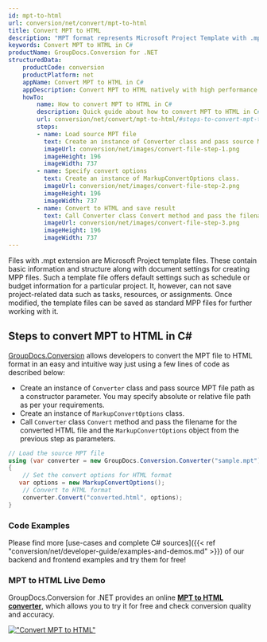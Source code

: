 ```yaml
---
id: mpt-to-html
url: conversion/net/convert/mpt-to-html
title: Convert MPT to HTML
description: "MPT format represents Microsoft Project Template with .mpt extension. Learn how to convert MPT to HTML file programmatically in C# language using GroupDocs.Conversion for .NET library."
keywords: Convert MPT to HTML in C#
productName: GroupDocs.Conversion for .NET
structuredData:
    productCode: conversion
    productPlatform: net
    appName: Convert MPT to HTML in C#
    appDescription: Convert MPT to HTML natively with high performance using C# language and server side GroupDocs.Conversion for .NET APIs, without the use of any software like Microsoft or Open Office.
    howTo:
        name: How to convert MPT to HTML in C# 
        description: Quick guide about how to convert MPT to HTML in C# with high performance and accuracy.
        url: conversion/net/convert/mpt-to-html/#steps-to-convert-mpt-to-html-in-c
        steps:
        - name: Load source MPT file 
          text: Create an instance of Converter class and pass source MPT file path as a constructor parameter. You may specify absolute or relative file path as per your requirements. 
          imageUrl: conversion/net/images/convert-file-step-1.png
          imageHeight: 196
          imageWidth: 737
        - name: Specify convert options 
          text: Create an instance of MarkupConvertOptions class.
          imageUrl: conversion/net/images/convert-file-step-2.png
          imageHeight: 196
          imageWidth: 737
        - name: Convert to HTML and save result 
          text: Call Converter class Convert method and pass the filename for the converted HTML file and the MarkupConvertOptions object from the previous step as parameters.
          imageUrl: conversion/net/images/convert-file-step-3.png
          imageHeight: 196
          imageWidth: 737
---
```


Files with .mpt extension are Microsoft Project template files. These contain basic information and structure along with document settings for creating MPP files. Such a template file offers default settings such as schedule or budget information for a particular project. It, however, can not save project-related data such as tasks, resources, or assignments. Once modified, the template files can be saved as standard MPP files for further working with it.

## Steps to convert MPT to HTML in C#

[GroupDocs.Conversion](https://products.groupdocs.com/conversion/net) allows developers to convert the MPT file to HTML format in an easy and intuitive way just using a few lines of code as described below:

* Create an instance of `Converter` class and pass source MPT file path as a constructor parameter. You may specify absolute or relative file path as per your requirements. 
* Create an instance of `MarkupConvertOptions` class.
* Call `Converter` class `Convert` method and pass the filename for the converted HTML file and the `MarkupConvertOptions` object from the previous step as parameters.

```csharp
// Load the source MPT file
using (var converter = new GroupDocs.Conversion.Converter("sample.mpt"))
{
    // Set the convert options for HTML format
   var options = new MarkupConvertOptions();
    // Convert to HTML format
    converter.Convert("converted.html", options);
}
```

### Code Examples

Please find more [use-cases and complete C# sources]({{< ref "conversion/net/developer-guide/examples-and-demos.md" >}}) of our backend and frontend examples and try them for free!

### MPT to HTML Live Demo

GroupDocs.Conversion for .NET provides an online [**MPT to HTML converter**](https://products.groupdocs.app/conversion/mpt-to-html), which allows you to try it for free and check conversion quality and accuracy.

[!["Convert MPT to HTML"](conversion/net/images/convert-to-html/convert-mpt-to-html.png)](https://products.groupdocs.app/conversion/mpt-to-html)